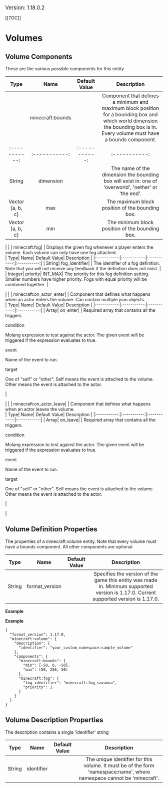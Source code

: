 <big>Version: 1.18.0.2</big>

[[_TOC_]]

# Volumes



## Volume Components

These are the various possible components for this entity

| Type| Name| Default Value| Description |
|:-----------:|:-----------:|:-----------:|:-----------:|
| | minecraft:bounds| | Component that defines a minimum and maximum block position for a bounding box and which world dimension the bounding box is in. Every volume must have a bounds component.<br/>| Type| Name| Default Value| Description |
|:-----------:|:-----------:|:-----------:|:-----------:|
| String| dimension| | The name of the dimension the bounding box will exist in: one of 'overworld', 'nether' or 'the end'. |
| Vector [a, b, c]| max| | The maximum block position of the bounding box. |
| Vector [a, b, c]| min| | The minimum block position of the bounding box. |


 |
| | minecraft:fog| | Displays the given fog whenever a player enters the volume. Each volume can only have one fog attached.<br/>| Type| Name| Default Value| Description |
|:-----------:|:-----------:|:-----------:|:-----------:|
| String| fog_identifier| | The identifier of a fog definition. Note that you will not receive any feedback if the definition does not exist. |
| Integer| priority| INT_MAX| The priority for this fog definition setting. Smaller numbers have higher priority. Fogs with equal priority will be combined together. |


 |
| | minecraft:on_actor_enter| | Component that defines what happens when an actor enters the volume. Can contain multiple json objects.<br/>| Type| Name| Default Value| Description |
|:-----------:|:-----------:|:-----------:|:-----------:|
| Array| on_enter| | Required array that contains all the triggers.<br/>

condition

Molang expression to test against the actor. The given event will be triggered if the expression evaluates to true.



event

Name of the event to run.



target

One of "self" or "other". Self means the event is attached to the volume. Other means the event is attached to the actor.

 |


 |
| | minecraft:on_actor_leave| | Component that defines what happens when an actor leaves the volume.<br/>| Type| Name| Default Value| Description |
|:-----------:|:-----------:|:-----------:|:-----------:|
| Array| on_leave| | Required array that contains all the triggers.<br/>

condition

Molang expression to test against the actor. The given event will be triggered if the expression evaluates to true.



event

Name of the event to run.



target

One of "self" or "other". Self means the event is attached to the volume. Other means the event is attached to the actor.

 |


 |




## Volume Definition Properties

The properties of a minecraft:volume entity. Note that every volume must have a bounds component. All other components are optional.

| Type| Name| Default Value| Description |
|:-----------:|:-----------:|:-----------:|:-----------:|
| String| format_version| | Specifies the version of the game this entity was made in. Minimum supported version is 1.17.0. Current supported version is 1.17.0. |


**Example**

**Example**
```
{
  "format_version": 1.17.0,
  "minecraft:volume": {
    "description": {
      "identifier": "your_custom_namespace:sample_volume"
    },
    "components": {
      "minecraft:bounds": {
        "min": [-50, 0, -50],
        "max": [50, 256, 50]
      },
      "minecraft:fog": {
        "fog_identifier": "minecraft:fog_savanna",
        "priority": 1
      }
    }
  }
}
```



## Volume Description Properties

The description contains a single 'identifier' string

| Type| Name| Default Value| Description |
|:-----------:|:-----------:|:-----------:|:-----------:|
| String| identifier| | The unique identifier for this volume. It must be of the form 'namespace:name', where namespace cannot be 'minecraft'. |


